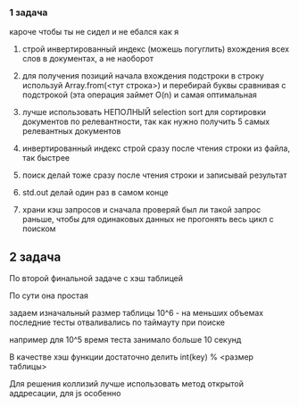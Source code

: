 ### 1 задача
кароче чтобы ты не сидел и не ебался как я

1) строй инвертированный индекс (можешь погуглить) вхождения всех слов в документах, а не наоборот

2) для получения позиций начала вхождения подстроки в строку используй Array.from(<тут строка>) и перебирай буквы сравнивая с подстрокой (эта операция займет O(n) и самая оптимальная

3) лучше использовать НЕПОЛНЫЙ selection sort для сортировки документов по релевантности, так как нужно получить 5 самых релевантных документов

4) инвертированный индекс строй сразу после чтения строки из файла, так быстрее

5) поиск делай тоже сразу после чтения строки и записывай результат

6) std.out делай один раз в самом конце

7) храни кэш запросов и сначала проверяй был ли такой запрос раньше, чтобы для одинаковых данных не прогонять весь цикл с поиском




## 2 задача
По второй финальной задаче с хэш таблицей

По сути она простая

задаем изначальный размер таблицы 10^6 - на меньших объемах последние тесты отваливались по таймауту при поиске

например для 10^5 время теста занимало больше 10 секунд



В качестве хэш функции достаточно делить  int(key) % <размер таблицы>



Для решения коллизий лучше использовать метод открытой аддресации, для js особенно

 
